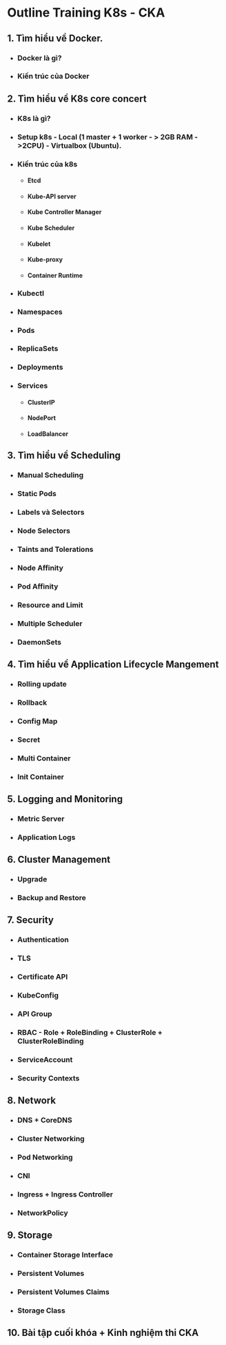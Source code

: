 # Outline Training K8s - CKA

## 1. Tìm hiểu về Docker.

- ### Docker là gì?
- ### Kiến trúc của Docker

## 2. Tìm hiểu về K8s core concert

- ### K8s là gì?
- ### Setup k8s - Local (1 master + 1 worker - > 2GB RAM - >2CPU) - Virtualbox (Ubuntu).
- ### Kiến trúc của k8s
  - #### Etcd
  - #### Kube-API server
  - #### Kube Controller Manager
  - #### Kube Scheduler
  - #### Kubelet
  - #### Kube-proxy
  - #### Container Runtime
- ### Kubectl
- ### Namespaces
- ### Pods
- ### ReplicaSets
- ### Deployments
- ### Services
  - #### ClusterIP
  - #### NodePort
  - #### LoadBalancer

## 3. Tìm hiểu về Scheduling

- ### Manual Scheduling
- ### Static Pods
- ### Labels và Selectors
- ### Node Selectors
- ### Taints and Tolerations
- ### Node Affinity
- ### Pod Affinity
- ### Resource and Limit
- ### Multiple Scheduler
- ### DaemonSets

## 4. Tìm hiểu về Application Lifecycle Mangement

- ### Rolling update
- ### Rollback
- ### Config Map
- ### Secret
- ### Multi Container
- ### Init Container

## 5. Logging and Monitoring

- ### Metric Server
- ### Application Logs

## 6. Cluster Management

- ### Upgrade
- ### Backup and Restore

## 7. Security

- ### Authentication
- ### TLS
- ### Certificate API
- ### KubeConfig
- ### API Group
- ### RBAC - Role + RoleBinding + ClusterRole + ClusterRoleBinding
- ### ServiceAccount
- ### Security Contexts

## 8. Network

- ### DNS + CoreDNS
- ### Cluster Networking
- ### Pod Networking
- ### CNI
- ### Ingress + Ingress Controller
- ### NetworkPolicy

## 9. Storage

- ### Container Storage Interface
- ### Persistent Volumes
- ### Persistent Volumes Claims
- ### Storage Class

## 10. Bài tập cuối khóa + Kinh nghiệm thi CKA
